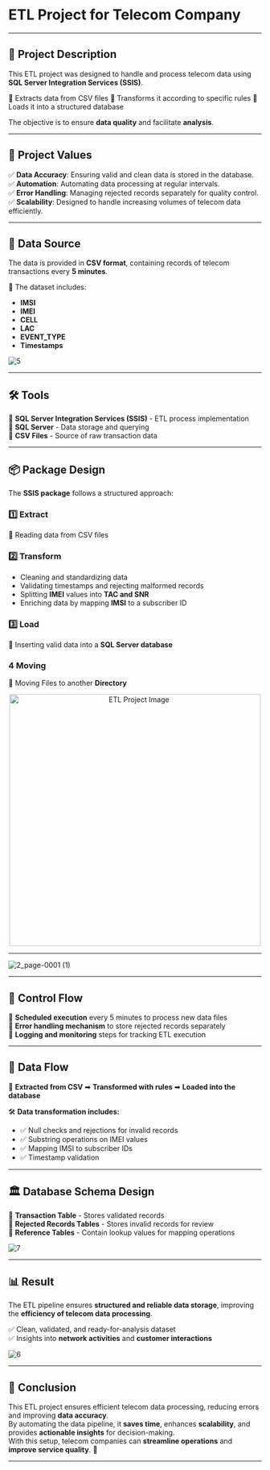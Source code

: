 # ETL Project for Telecom Company

---

## 📌 Project Description
This ETL project was designed to handle and process telecom data using **SQL Server Integration Services (SSIS)**. 

🔹 Extracts data from CSV files
🔹 Transforms it according to specific rules
🔹 Loads it into a structured database

The objective is to ensure **data quality** and facilitate **analysis**.

---

## 🎯 Project Values
✅ **Data Accuracy**: Ensuring valid and clean data is stored in the database.  
✅ **Automation**: Automating data processing at regular intervals.  
✅ **Error Handling**: Managing rejected records separately for quality control.  
✅ **Scalability**: Designed to handle increasing volumes of telecom data efficiently.  

---

## 📂 Data Source
The data is provided in **CSV format**, containing records of telecom transactions every **5 minutes**.

📌 The dataset includes:
- **IMSI**
- **IMEI**
- **CELL**
- **LAC**
- **EVENT_TYPE**
- **Timestamps**
  
![5](https://github.com/user-attachments/assets/b55c9e72-0559-4695-adbc-4603040f8c63)

---

## 🛠 Tools
🔹 **SQL Server Integration Services (SSIS)** - ETL process implementation  
🔹 **SQL Server** - Data storage and querying  
🔹 **CSV Files** - Source of raw transaction data  

---

## 📦 Package Design
The **SSIS package** follows a structured approach:

### 1️⃣ Extract
📌 Reading data from CSV files

### 2️⃣ Transform
- Cleaning and standardizing data
- Validating timestamps and rejecting malformed records
- Splitting **IMEI** values into **TAC and SNR**
- Enriching data by mapping **IMSI** to a subscriber ID

### 3️⃣ Load
📌 Inserting valid data into a **SQL Server database**

### 4️ Moving
📌 Moving Files to another **Directory**

<p align="center">
  <img src="https://github.com/user-attachments/assets/0edfa4af-d515-432f-b973-90ef897bd036" alt="ETL Project Image" width="500">
</p>

---
![2_page-0001 (1)](https://github.com/user-attachments/assets/89e83351-f091-4f1d-a543-51a11dde7b1d)

---

## 🔄 Control Flow
🔹 **Scheduled execution** every 5 minutes to process new data files  
🔹 **Error handling mechanism** to store rejected records separately  
🔹 **Logging and monitoring** steps for tracking ETL execution  

---

## 🔀 Data Flow
📌 **Extracted from CSV** ➡ **Transformed with rules** ➡ **Loaded into the database**

🛠 **Data transformation includes:**
- ✅ Null checks and rejections for invalid records
- ✅ Substring operations on IMEI values
- ✅ Mapping IMSI to subscriber IDs
- ✅ Timestamp validation

---

## 🏛 Database Schema Design
📂 **Transaction Table** - Stores validated records  
📂 **Rejected Records Tables** - Stores invalid records for review  
📂 **Reference Tables** - Contain lookup values for mapping operations  

![7](https://github.com/user-attachments/assets/318f8743-764c-47e2-84f5-681e21b49d02)

---
## 📊 Result
The ETL pipeline ensures **structured and reliable data storage**, improving the **efficiency of telecom data processing**.  

✅ Clean, validated, and ready-for-analysis dataset  
✅ Insights into **network activities** and **customer interactions**  

![6](https://github.com/user-attachments/assets/6e57c79b-2ef0-475d-8bf0-4ecc9b7a3d50)

---

## 📌 Conclusion
This ETL project ensures efficient telecom data processing, reducing errors and improving **data accuracy**.  
By automating the data pipeline, it **saves time**, enhances **scalability**, and provides **actionable insights** for decision-making.  
With this setup, telecom companies can **streamline operations** and **improve service quality**. 🚀  

---
